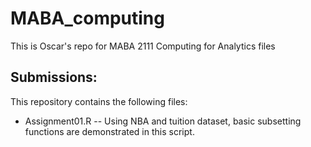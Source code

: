 # MABA_computing
This is Oscar's repo for MABA 2111 Computing for Analytics files


## Submissions:

This repository contains the following files: 

* Assignment01.R -- Using NBA and tuition dataset, basic subsetting functions are demonstrated in this script. 

